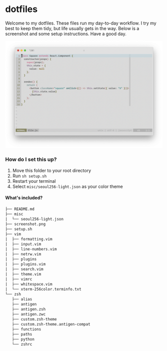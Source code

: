 # dotfiles

Welcome to my dotfiles. These files run my day-to-day workflow. I try my best
to keep them tidy, but life usually gets in the way. Below is a screenshot and
some setup instructions. Have a good day.

![Alt text](/screenshot.png?raw=true "A nice lil screenshot")

### How do I set this up?
1. Move this folder to your root directory
2. Run `sh setup.sh`
3. Restart your terminal
4. Select `misc/seoul256-light.json` as your color theme

#### What's included?
```
├── README.md
├── misc
|  └── seoul256-light.json
├── screenshot.png
├── setup.sh
├── vim
|  ├── formatting.vim
|  ├── input.vim
|  ├── line-numbers.vim
|  ├── netrw.vim
|  ├── plugins
|  ├── plugins.vim
|  ├── search.vim
|  ├── theme.vim
|  ├── vimrc
|  ├── whitespace.vim
|  └── xterm-256color.terminfo.txt
└── zsh
   ├── alias
   ├── antigen
   ├── antigen.zsh
   ├── antigen.zwc
   ├── custom.zsh-theme
   ├── custom.zsh-theme.antigen-compat
   ├── functions
   ├── paths
   ├── python
   └── zshrc
```
